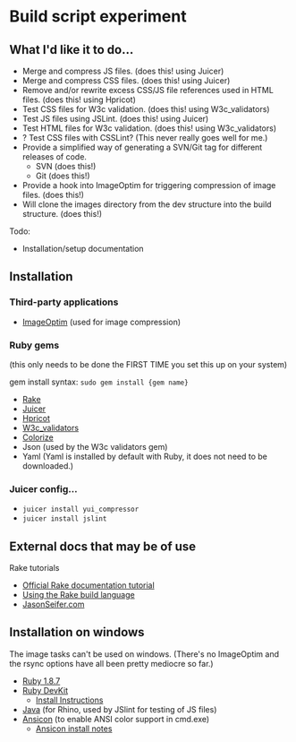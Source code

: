 # Build script experiment

## What I'd like it to do...

* Merge and compress JS files. (does this! using Juicer)
* Merge and compress CSS files. (does this! using Juicer)
* Remove and/or rewrite excess CSS/JS file references used in HTML files. (does this! using Hpricot)
* Test CSS files for W3c validation. (does this! using W3c_validators)
* Test JS files using JSLint. (does this! using Juicer)
* Test HTML files for W3c validation. (does this! using W3c_validators)
* ? Test CSS files with CSSLint? (This never really goes well for me.)
* Provide a simplified way of generating a SVN/Git tag for different releases of code.
  * SVN (does this!)
  * Git (does this!)
* Provide a hook into ImageOptim for triggering compression of image files. (does this!)
* Will clone the images directory from the dev structure into the build structure. (does this!)

Todo: 

* Installation/setup documentation

## Installation

### Third-party applications

* [ImageOptim](http://imageoptim.pornel.net/) (used for image compression)

### Ruby gems

(this only needs to be done the FIRST TIME you set this up on your system)

gem install syntax: `sudo gem install {gem name}`

* [Rake](http://rubyrake.org/)
* [Juicer](https://github.com/cjohansen/juicer)
* [Hpricot](http://hpricot.com/)
* [W3c_validators](http://code.dunae.ca/w3c_validators/)
* [Colorize](http://colorize.rubyforge.org/)
* Json (used by the W3c validators gem)
* Yaml (Yaml is installed by default with Ruby, it does not need to be downloaded.)

### Juicer config... 

* `juicer install yui_compressor`
* `juicer install jslint`

## External docs that may be of use

Rake tutorials

* [Official Rake documentation tutorial](http://docs.rubyrake.org/tutorial/index.html)
* [Using the Rake build language](http://martinfowler.com/articles/rake.html)
* [JasonSeifer.com](http://jasonseifer.com/2010/04/06/rake-tutorial)

## Installation on windows

The image tasks can't be used on windows. (There's no ImageOptim and the rsync options have all been pretty mediocre so far.)

* [Ruby 1.8.7](http://rubyinstaller.org/downloads/)
* [Ruby DevKit](http://rubyinstaller.org/downloads/)
  * [Install Instructions](https://github.com/oneclick/rubyinstaller/wiki/Development-Kit)
* [Java](http://www.java.com/) (for Rhino, used by JSlint for testing of JS files)
* [Ansicon](http://adoxa.110mb.com/ansicon/index.html) (to enable ANSI color support in cmd.exe)
  * [Ansicon install notes](http://softkube.com/blog/ansi-command-line-colors-under-windows/)
